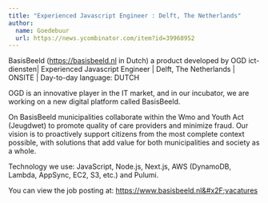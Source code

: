 ```yaml
---
title: "Experienced Javascript Engineer : Delft, The Netherlands"
author:
  name: Goedebuur
  url: https://news.ycombinator.com/item?id=39968952
---
```

BasisBeeld (<a href="https:&#x2F;&#x2F;basisbeeld.nl" rel="nofollow">https:&#x2F;&#x2F;basisbeeld.nl</a> in Dutch) a product developed by OGD ict-diensten| Experienced Javascript Engineer | Delft, The Netherlands | ONSITE | Day-to-day language: DUTCH

OGD is an innovative player in the IT market, and in our incubator, we are working on a new digital platform called BasisBeeld.

On BasisBeeld municipalities collaborate within the Wmo and Youth Act (Jeugdwet) to promote quality of care providers and minimize fraud. Our vision is to proactively support citizens from the most complete context possible, with solutions that add value for both municipalities and society as a whole.

Technology we use: JavaScript, Node.js, Next.js, AWS (DynamoDB, Lambda, AppSync, EC2, S3, etc.) and Pulumi.

You can view the job posting at: <a href="https:&#x2F;&#x2F;www.basisbeeld.nl&#x2F;vacatures" rel="nofollow">https:&#x2F;&#x2F;www.basisbeeld.nl&#x2F;vacatures</a>
